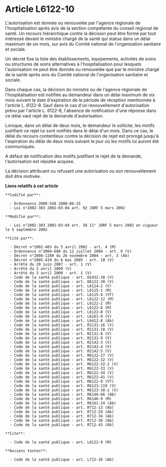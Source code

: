 # Article L6122-10

L'autorisation est donnée ou renouvelée par l'agence régionale de l'hospitalisation après avis de la section compétente du
conseil régional de santé. Un recours hiérarchique contre la décision peut être formé par tout intéressé devant le ministre
chargé de la santé qui statue dans un délai maximum de six mois, sur avis du Comité national de l'organisation sanitaire et
sociale.

Un décret fixe la liste des établissements, équipements, activités de soins ou structures de soins alternatives à
l'hospitalisation pour lesquels l'autorisation ne peut être donnée ou renouvelée que par le ministre chargé de la santé après
avis du Comité national de l'organisation sanitaire et sociale.

Dans chaque cas, la décision du ministre ou de l'agence régionale de l'hospitalisation est notifiée au demandeur dans un
délai maximum de six mois suivant la date d'expiration de la période de réception mentionnée à l'article L. 6122-9. Sauf dans
le cas d'un renouvellement d'autorisation prévu par l'article L. 6122-8, l'absence de notification d'une réponse dans ce
délai vaut rejet de la demande d'autorisation.

Lorsque, dans un délai de deux mois, le demandeur le sollicite, les motifs justifiant ce rejet lui sont notifiés dans le
délai d'un mois. Dans ce cas, le délai du recours contentieux contre la décision de rejet est prorogé jusqu'à l'expiration du
délai de deux mois suivant le jour où les motifs lui auront été communiqués.

A défaut de notification des motifs justifiant le rejet de la demande, l'autorisation est réputée acquise.

La décision attribuant ou refusant une autorisation ou son renouvellement doit être motivée.

**Liens relatifs à cet article**

	**Codifié par**:

	  - Ordonnance 2000-548 2000-06-15
	  - Loi n°2002-303 2002-03-04 art. 92 JORF 5 mars 2002

	**Modifié par**:

	  - Loi n°2002-303 2002-03-04 art. 38 11° JORF 5 mars 2002 en vigueur le 5 septembre 2002

	**Cité par**:

	  - Décret n°2002-465 du 5 avril 2002 - art. 4 (M)
	  - Ordonnance n°2004-688 du 12 juillet 2004 - art. 9 (V)
	  - Décret n°2004-1289 du 26 novembre 2004 - art. 3 (Ab)
	  - Décret n°2005-434 du 6 mai 2005 - art. 10 (V)
	  - Arrêté du 20 juin 2007 - art. 1 (V)
	  - Arrêté du 3 avril 2009 (V)
	  - Arrêté du 3 avril 2009 - art. 1 (V)
	  - Code de la santé publique - art. D1432-38 (V)
	  - Code de la santé publique - art. D6122-38 (V)
	  - Code de la santé publique - art. L6114-2 (V)
	  - Code de la santé publique - art. L6115-1 (M)
	  - Code de la santé publique - art. L6115-4 (VT)
	  - Code de la santé publique - art. L6122-12 (M)
	  - Code de la santé publique - art. L6122-2 (M)
	  - Code de la santé publique - art. L6122-6 (M)
	  - Code de la santé publique - art. L6122-8 (V)
	  - Code de la santé publique - art. L6161-9 (V)
	  - Code de la santé publique - art. L6412-8 (Ab)
	  - Code de la santé publique - art. R1131-16 (V)
	  - Code de la santé publique - art. R1131-18 (V)
	  - Code de la santé publique - art. R2131-8 (V)
	  - Code de la santé publique - art. R2131-9 (V)
	  - Code de la santé publique - art. R2142-3 (V)
	  - Code de la santé publique - art. R2142-4 (V)
	  - Code de la santé publique - art. R2142-5 (V)
	  - Code de la santé publique - art. R6122-27 (V)
	  - Code de la santé publique - art. R6122-32 (V)
	  - Code de la santé publique - art. R6122-32-2 (V)
	  - Code de la santé publique - art. R6122-33 (V)
	  - Code de la santé publique - art. R6122-34 (V)
	  - Code de la santé publique - art. R6122-41 (V)
	  - Code de la santé publique - art. R6122-9 (VT)
	  - Code de la santé publique - art. R6123-119 (V)
	  - Code de la santé publique - art. R6123-38-2 (V)
	  - Code de la santé publique - art. R6146-66 (Ab)
	  - Code de la santé publique - art. R6146-9 (M)
	  - Code de la santé publique - art. R6161-24 (Ab)
	  - Code de la santé publique - art. R712-13 (Ab)
	  - Code de la santé publique - art. R712-29 (Ab)
	  - Code de la santé publique - art. R712-34 (Ab)
	  - Code de la santé publique - art. R712-36 (Ab)
	  - Code de la santé publique - art. R712-43 (Ab)

	**Cite**:

	  - Code de la santé publique - art. L6122-9 (M)

	**Anciens textes**:

	  - Code de la santé publique - art. L712-16 (Ab)

